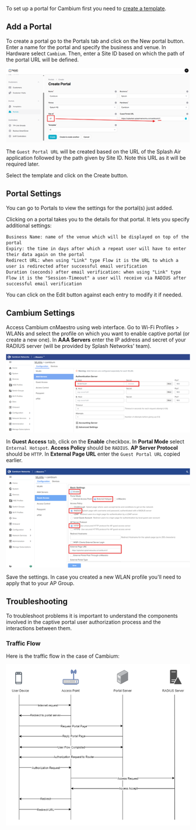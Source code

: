 To set up a portal for Cambium first you need to [create a template](../defining-templates.md).

## Add a Portal

To create a portal go to the Portals tab and click on the New portal button. Enter a name for the portal and specify the business and venue. In Hardware select `Cambium`. Then, enter a Site ID based on which the path of the portal URL will be defined.

![Cambium Portal](../assets/images/portals/cambium/portal.png)

The `Guest Portal URL` will be created based on the URL of the Splash Air application followed by the path given by Site ID. Note this URL as it will be required later.

Select the template and click on the Create button.

## Portal Settings

You can go to Portals to view the settings for the portal(s) just added.

Clicking on a portal takes you to the details for that portal. It lets you specify additional settings:

```
Business Name: name of the venue which will be displayed on top of the portal
Expiry: the time in days after which a repeat user will have to enter their data again on the portal
Redirect URL: when using "Link" type Flow it is the URL to which a user is redirected after successful email verification
Duration (seconds) after email verification: when using "Link" type Flow it is the "Session-Timeout" a user will receive via RADIUS after successful email verification 
```

You can click on the Edit button against each entry to modify it if needed.

## Cambium Settings

Access Cambium cnMaestro using web interface. Go to Wi-Fi Profiles > WLANs and select the profile on which you want to enable captive portal (or create a new one). In **AAA Servers** enter the IP address and secret of your RADIUS server (will be provided by Splash Networks' team).

![AAA](../assets/images/portals/cambium/aaa.png)

In **Guest Access** tab, click on the **Enable** checkbox. In **Portal Mode** select `Enternal Hotspot`. **Access Policy** should be `RADIUS`. **AP Server Protocol** should be `HTTP`. In **External Page URL** enter the `Guest Portal URL` copied earlier.

![AAA](../assets/images/portals/cambium/guest-access.png)

Save the settings. In case you created a new WLAN profile you'll need to apply that to your AP Group.

## Troubleshooting

To troubleshoot problems it is important to understand the components involved in the captive portal user authorization process and the interactions between them.

### Traffic Flow

Here is the traffic flow in the case of Cambium:

![Traffic Flow](../assets/images/portals/cambium/cambium-traffic-flow.png)

